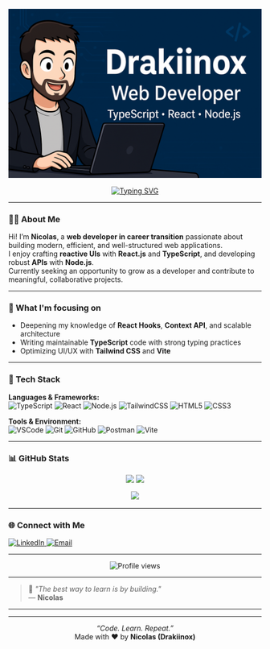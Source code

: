 <!-- 🌟 GitHub Profile README – Drakiinox 🌟 -->

<p align="center">
  <img src="baniereGithub.png" alt="Drakiinox Banner" />
</p>

<p align="center">
  <a href="https://github.com/Drakiinox">
    <img src="https://readme-typing-svg.herokuapp.com?font=Fira+Code&pause=1000&color=38B2AC&center=true&vCenter=true&width=600&lines=Full+Stack+Web+Developer;TypeScript+%7C+React.js+%7C+Node.js;TailwindCSS+%7C+Clean+Code+Enthusiast;Always+learning+new+things+🚀" alt="Typing SVG" />
  </a>
</p>

---

### 👨‍💻 About Me

Hi! I’m **Nicolas**, a **web developer in career transition** passionate about building modern, efficient, and well-structured web applications.  
I enjoy crafting **reactive UIs** with **React.js** and **TypeScript**, and developing robust **APIs** with **Node.js**.  
Currently seeking an opportunity to grow as a developer and contribute to meaningful, collaborative projects.

---

### 🧠 What I'm focusing on
- Deepening my knowledge of **React Hooks**, **Context API**, and scalable architecture  
- Writing maintainable **TypeScript** code with strong typing practices  
- Optimizing UI/UX with **Tailwind CSS** and **Vite**

---

### 🚀 Tech Stack

**Languages & Frameworks:**  
![TypeScript](https://img.shields.io/badge/-TypeScript-3178C6?logo=typescript&logoColor=white)
![React](https://img.shields.io/badge/-React-61DAFB?logo=react&logoColor=black)
![Node.js](https://img.shields.io/badge/-Node.js-339933?logo=node.js&logoColor=white)
![TailwindCSS](https://img.shields.io/badge/-TailwindCSS-38B2AC?logo=tailwind-css&logoColor=white)
![HTML5](https://img.shields.io/badge/-HTML5-E34F26?logo=html5&logoColor=white)
![CSS3](https://img.shields.io/badge/-CSS3-1572B6?logo=css3&logoColor=white)

**Tools & Environment:**  
![VSCode](https://img.shields.io/badge/-VS%20Code-007ACC?logo=visual-studio-code&logoColor=white)
![Git](https://img.shields.io/badge/-Git-F05032?logo=git&logoColor=white)
![GitHub](https://img.shields.io/badge/-GitHub-181717?logo=github&logoColor=white)
![Postman](https://img.shields.io/badge/-Postman-FF6C37?logo=postman&logoColor=white)
![Vite](https://img.shields.io/badge/-Vite-646CFF?logo=vite&logoColor=white)

---

### 📊 GitHub Stats

<p align="center">
  <img src="https://github-readme-stats.vercel.app/api?username=Drakiinox&show_icons=true&theme=tokyonight" height="165">
  <img src="https://github-readme-stats.vercel.app/api/top-langs/?username=Drakiinox&layout=compact&theme=tokyonight" height="165">
</p>

<p align="center">
  <img src="https://streak-stats.demolab.com?user=Drakiinox&theme=tokyonight" height="165" />
</p>


---

### 🌐 Connect with Me

<p align="left">
  <a href="https://www.linkedin.com/in/nicolas-malafosse-dev" target="_blank">
    <img src="https://img.shields.io/badge/LinkedIn-0077B5?style=for-the-badge&logo=linkedin&logoColor=white" alt="LinkedIn" />
  </a>
  <a href="mailto:nicolas.malafosse@gmail.com" target="_blank">
    <img src="https://img.shields.io/badge/Email-D14836?style=for-the-badge&logo=gmail&logoColor=white" alt="Email" />
  </a>
</p>

---

<p align="center">
  <img src="https://komarev.com/ghpvc/?username=Drakiinox&style=for-the-badge&color=38B2AC" alt="Profile views" />
</p>

---

> 🧩 *"The best way to learn is by building."*  
> — **Nicolas**

---

---

<p align="center">
  <i>“Code. Learn. Repeat.”</i><br/>
  Made with ❤️ by <strong>Nicolas (Drakiinox)</strong>
</p>



<!--
**Drakiinoxx/Drakiinoxx** is a ✨ _special_ ✨ repository because its `README.md` (this file) appears on your GitHub profile.

Here are some ideas to get you started:

